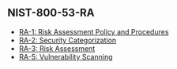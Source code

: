 ## NIST-800-53-RA
* [RA-1: Risk Assessment Policy and Procedures](NIST-800-53-RA-1.md)
* [RA-2: Security Categorization](NIST-800-53-RA-2.md)
* [RA-3: Risk Assessment](NIST-800-53-RA-3.md)
* [RA-5: Vulnerability Scanning](NIST-800-53-RA-5.md)
